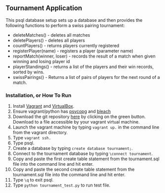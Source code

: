 ## Tournament Application

This psql database setup sets up a database and then provides the following functions to perform a swiss pairing tournament:

* deleteMatches() - deletes all matches
* deletePlayers() - deletes all players
* countPlayers() - returns players currently registered
* registerPlayer(name) - registers a player (parameter name)
* reportMatch(winner, loser) - records the result of a match when given winning and losing player id
*  playerStandings() - returns a list of the players and their win records, sorted by wins.
* swissPairings() - Returns a list of pairs of players for the next round of a match.

### Installation, or How To Run

1.  Install [Vagrant](https://www.vagrantup.com/) and [VirtualBox](https://www.virtualbox.org/).
2.  Ensure vagrant/python has [psycopg](http://initd.org/psycopg/) and [bleach](https://pypi.python.org/pypi/bleach)
3.  Download the git repository [here](https://github.com/acct252000/udacity_relational_database) by clicking on the green button.  Download to a file accessible by your vagrant virtual machine.
4.  Launch the vagrant machine by typing `vagrant up.` in the command line from the vagrant directory.
5.  Type `vagrant ssh.`
6.  Type psql.
7.  Create a database by typing `create database tournament;`.
8.  Connect to the tournament database by typing `\connect tournament`.
9.  Copy and paste the first create table statement from the tournament.sql file into the command line and hit enter.
10. Copy and paste the second create table statement from the tournament.sql file into the command line and hit enter.
11.  Type `\q` to exit psql.
12.  Type `python tournament_test.py` to run test file.

